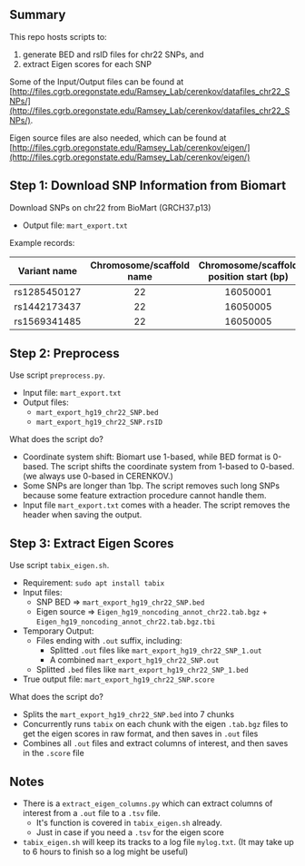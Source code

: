 ## Summary

This repo hosts scripts to:

1. generate BED and rsID files for chr22 SNPs, and 
2. extract Eigen scores for each SNP

Some of the Input/Output files can be found at [http://files.cgrb.oregonstate.edu/Ramsey_Lab/cerenkov/datafiles_chr22_SNPs/](http://files.cgrb.oregonstate.edu/Ramsey_Lab/cerenkov/datafiles_chr22_SNPs/).

Eigen source files are also needed, which can be found at [http://files.cgrb.oregonstate.edu/Ramsey_Lab/cerenkov/eigen/](http://files.cgrb.oregonstate.edu/Ramsey_Lab/cerenkov/eigen/)

## Step 1: Download SNP Information from Biomart

Download SNPs on chr22 from BioMart (GRCH37.p13)

- Output file: `mart_export.txt`

Example records:

| Variant name	| Chromosome/scaffold name | Chromosome/scaffold position start (bp) | Chromosome/scaffold position end (bp) |
|:-------------:|:------------------------:|:---------------------------------------:|:-------------------------------------:|
|rs1285450127	|22	|16050001	|16050001|
|rs1442173437	|22	|16050005	|16050005|
|rs1569341485	|22	|16050005	|16050008|

## Step 2: Preprocess

Use script `preprocess.py`.

- Input file: `mart_export.txt`
- Output files:
  - `mart_export_hg19_chr22_SNP.bed`
  - `mart_export_hg19_chr22_SNP.rsID`

What does the script do?

- Coordinate system shift: Biomart use 1-based, while BED format is 0-based. The script shifts the coordinate system from 1-based to 0-based. (we always use 0-based in CERENKOV.)
- Some SNPs are longer than 1bp. The script removes such long SNPs because some feature extraction procedure cannot handle them.
- Input file `mart_export.txt` comes with a header. The script removes the header when saving the output.

## Step 3: Extract Eigen Scores

Use script `tabix_eigen.sh`.

- Requirement: `sudo apt install tabix`
- Input files:
  - SNP BED => `mart_export_hg19_chr22_SNP.bed`
  - Eigen source => `Eigen_hg19_noncoding_annot_chr22.tab.bgz` + `Eigen_hg19_noncoding_annot_chr22.tab.bgz.tbi`
- Temporary Output:
  - Files ending with `.out` suffix, including:
    - Splitted `.out` files like `mart_export_hg19_chr22_SNP_1.out`
    - A combined `mart_export_hg19_chr22_SNP.out`
  - Splitted `.bed` files like `mart_export_hg19_chr22_SNP_1.bed`
- True output file: `mart_export_hg19_chr22_SNP.score`

What does the script do?

- Splits the `mart_export_hg19_chr22_SNP.bed` into 7 chunks
- Concurrently runs `tabix` on each chunk with the eigen `.tab.bgz` files to get the eigen scores in raw format, and then saves in `.out` files
- Combines all `.out` files and extract columns of interest, and then saves in the `.score` file

## Notes

- There is a `extract_eigen_columns.py` which can extract columns of interest from a `.out` file to a `.tsv` file.
  - It's function is covered in `tabix_eigen.sh` already.
  - Just in case if you need a `.tsv` for the eigen score
- `tabix_eigen.sh` will keep its tracks to a log file `mylog.txt`. (It may take up to 6 hours to finish so a log might be useful) 
